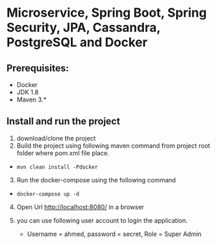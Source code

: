 # Microservice, Spring Boot, Spring Security,  JPA, Cassandra, PostgreSQL and Docker  

## Prerequisites:
* Docker 
* JDK 1.8 
* Maven 3.*

## Install and run the project 
1. download/clone the project 
2. Build the project using following maven command from project root folder where pom.xml file place.
  * `mvn clean install -Pdocker`
  
3. Run the docker-compose using the following command   
  * `docker-compose up -d` 
  
4. Open Url [http://localhost:8080/](http://localhost:8080/) in a browser 


5. you can use following user account to login the application.
   * Username = ahmed, password = secret, Role = Super Admin